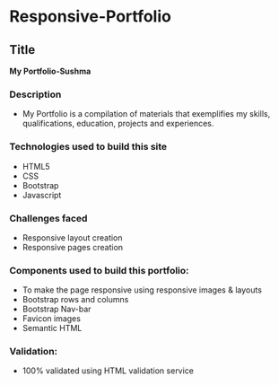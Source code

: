 # Responsive-Portfolio


## Title
**My Portfolio-Sushma**

### Description

* My Portfolio is a compilation of materials that exemplifies my skills, qualifications, education, projects and experiences.


### Technologies used to build this site

* HTML5  
* CSS
* Bootstrap
* Javascript

### Challenges faced

+ Responsive layout creation
+ Responsive pages creation


### Components used to build this portfolio:

+ To make the page responsive using responsive images & layouts
+ Bootstrap rows and columns 
+ Bootstrap Nav-bar
+ Favicon images
+ Semantic HTML


### Validation:
+ 100% validated using HTML validation service




